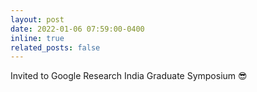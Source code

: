 ```yaml
---
layout: post
date: 2022-01-06 07:59:00-0400
inline: true
related_posts: false
---
```


Invited to Google Research India Graduate Symposium :sunglasses:
